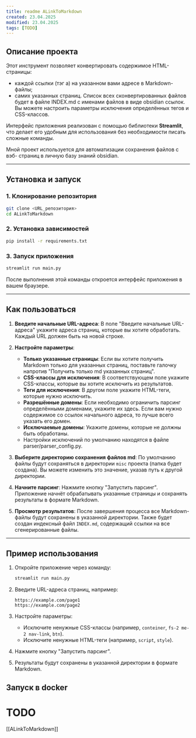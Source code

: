 ```yaml
---
title: readme ALinkToMarkdown
created: 23.04.2025
modified: 23.04.2025
tags: [TODO]
---
```

## Описание проекта

Этот инструмент позволяет конвертировать содержимое HTML-страницы: 
- каждой ссылки (тэг a) на указанном вами адресе  в Markdown-файлы;
- самих указанных страниц.
Список всех сконвертированных файлов будет в файле INDEX.md с именами файлов в виде obsidian ссылок.
Вы можете настроить параметры исключения определённых тегов и CSS-классов.

Интерфейс приложения реализован с помощью библиотеки **Streamlit**, что делает его удобным для использования без необходимости писать сложные команды.

Мной проект используется для автоматизации сохранения файлов с вэб- страниц в личную базу знаний obsidian.

---

## Установка и запуск

### 1. Клонирование репозитория
```bash
git clone <URL_репозитория>
cd ALinkToMarkdown
```

### 2. Установка зависимостей
```bash
pip install -r requirements.txt
```

### 3. Запуск приложения
```bash
streamlit run main.py
```

После выполнения этой команды откроется интерфейс приложения в вашем браузере.

---

## Как пользоваться

1. **Введите начальные URL-адреса**:
   В поле "Введите начальные URL-адреса" укажите адреса страниц, которые вы хотите обработать. Каждый URL должен быть на новой строке.

2. **Настройте параметры**:
   - **Только указанные страницы**: Если вы хотите получить Markdown только для указанных страниц, поставьте галочку напротив "Получить только md указанных страниц".
   - **CSS-классы для исключения**: В соответствующем поле укажите CSS-классы, которые вы хотите исключить из результатов.
   - **Теги для исключения**: В другом поле укажите HTML-теги, которые нужно исключить.
   - **Разрешённые домены**: Если необходимо ограничить парсинг определёнными доменами, укажите их здесь. Если вам нужно содержимое со ссылок начального адреса, то лучше всего указать его домен.
   - **Исключаемые домены**: Укажите домены, которые не должны быть обработаны.
   - Настройки исключений по умолчанию находятся в файле parser/parser_config.py.

1. **Выберите директорию сохранения файлов md**:
   По умолчанию файлы будут сохраняться в директории `misc` проекта (папка будет создана). Вы можете изменить это значение, указав путь к другой директории.

4. **Начните парсинг**:
   Нажмите кнопку "Запустить парсинг". Приложение начнёт обрабатывать указанные страницы и сохранять результаты в формате Markdown.

5. **Просмотр результатов**:
   После завершения процесса все Markdown-файлы будут сохранены в указанной директории. Также будет создан индексный файл `INDEX.md`, содержащий ссылки на все сгенерированные файлы.

---

## Пример использования

1. Откройте приложение через команду:
   ```bash
   streamlit run main.py
   ```

2. Введите URL-адреса страниц, например:
   ```
   https://example.com/page1
   https://example.com/page2
   ```

3. Настройте параметры:
   - Исключите ненужные CSS-классы (например, `conteiner`, `fs-2 me-2 nav-link`, `btn`).
   - Исключите ненужные HTML-теги (например, `script`, `style`).

4. Нажмите кнопку "Запустить парсинг".
5. Результаты будут сохранены в указанной директории в формате Markdown.

## Запуск в docker 
# TODO 

[[ALinkToMarkdown]]
